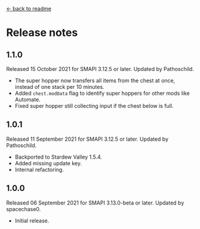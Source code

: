 ﻿﻿[← back to readme](README.md)

# Release notes
## 1.1.0
Released 15 October 2021 for SMAPI 3.12.5 or later. Updated by Pathoschild.

* The super hopper now transfers all items from the chest at once, instead of one stack per 10 minutes.
* Added `chest.modData` flag to identify super hoppers for other mods like Automate.
* Fixed super hopper still collecting input if the chest below is full.

## 1.0.1
Released 11 September 2021 for SMAPI 3.12.5 or later. Updated by Pathoschild.

* Backported to Stardew Valley 1.5.4.
* Added missing update key.
* Internal refactoring.

## 1.0.0
Released 06 September 2021 for SMAPI 3.13.0-beta or later. Updated by spacechase0.

* Initial release.
